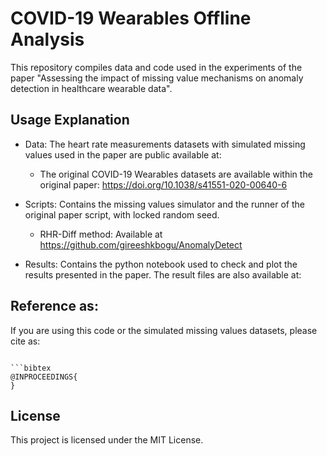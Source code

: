 # COVID-19 Wearables Offline Analysis

This repository compiles data and code used in the experiments of the paper "Assessing the impact of missing value mechanisms on anomaly detection in healthcare wearable data". 

## Usage Explanation

- Data: The heart rate measurements datasets with simulated missing values used in the paper are public available at:
    - The original COVID-19 Wearables datasets are available within the original paper: https://doi.org/10.1038/s41551-020-00640-6

- Scripts: Contains the missing values simulator and the runner of the original paper script, with locked random seed.
    - RHR-Diff method: Available at https://github.com/gireeshkbogu/AnomalyDetect

- Results: Contains the python notebook used to check and plot the results presented in the paper. The result files are also available at: 

## Reference as:

If you are using this code or the simulated missing values datasets, please cite as:

<code>
```bibtex
@INPROCEEDINGS{
}
</code>

## License

This project is licensed under the MIT License.
